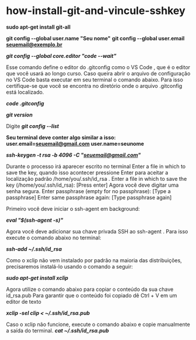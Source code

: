 # how-install-git-and-vincule-sshkey

<b>sudo apt-get install git-all</b>

<b>git config --global user.name "Seu nome"</b>
<b>git config --global user.email seuemail@exemplo.br</b>

<b><i>git config --global core.editor "code --wait"</i></b>

Esse comando define o editor do .gitconfig como o VS Code , que é o editor que você usará ao longo curso. 
Caso queira abrir o arquivo de configuração no VS Code basta executar em seu terminal o comando abaixo. 
Para isso certifique-se que você se encontra no diretório onde o arquivo .gitconfig está localizado.

<b><i>code .gitconfig</i></b>

<b><i>git version</i></b>

Digite 
<b><i>git config --list</i></b>
 
<b>Seu terminal deve conter algo similar a isso:  
user.email=seuemail@gmail.com
user.name=seunome</b>

<b><i>ssh-keygen -t rsa -b 4096 -C "seuemail@gmail.com"</i></b>

Durante o processo irá aparecer escrito no terminal Enter a file in which to save the key, 
quando isso acontecer pressione Enter para aceitar a localização padrão /home/you/.ssh/id_rsa .
Enter a file in which to save the key (/home/you/.ssh/id_rsa): [Press enter]
Agora você deve digitar uma senha segura.
Enter passphrase (empty for no passphrase): [Type a passphrase]
Enter same passphrase again: [Type passphrase again]

Primeiro você deve iniciar o ssh-agent em background:

<b><i>eval "$(ssh-agent -s)"</i></b>

Agora você deve adicionar sua chave privada SSH ao ssh-agent . Para isso execute o comando abaixo no terminal:

<b><i>ssh-add ~/.ssh/id_rsa</i></b>

Como o xclip não vem instalado por padrão na maioria das distribuições,
precisaremos instalá-lo usando o comando a seguir:

<b><i>sudo apt-get install xclip</i></b>

 Agora utilize o comando abaixo para copiar o conteúdo da sua chave id_rsa.pub
 Para garantir que o conteúdo foi copiado dê Ctrl + V em um editor de texto
 
<b><i>xclip -sel clip < ~/.ssh/id_rsa.pub</i></b>

Caso o xclip não funcione, execute o comando abaixo e copie manualmente a saída do terminal.
<b><i>cat ~/.ssh/id_rsa.pub</i></b>
